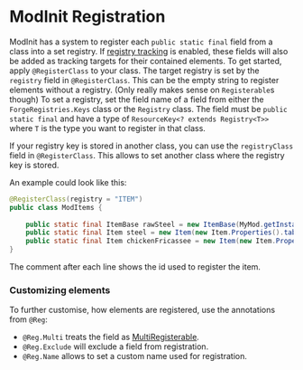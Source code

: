 # ModInit Registration

ModInit has a system to register each `public static final` field from a class into a set registry.
If [registry tracking](../registration/tracking.md) is enabled, these fields will also be added as tracking targets for their contained elements.
To get started, apply `@RegisterClass` to your class.
The target registry is set by the `registry` field in `@RegisterClass`. This can be the empty string to register elements without a registry.
(Only really makes sense on `Registerable`s though)
To set a registry, set the field name of a field from either the `ForgeRegistries.Keys` class or the `Registry` class.
The field must be `public static final` and have a type of `ResourceKey<? extends Registry<T>>` where `T` is the type you want to register in that class.

If your registry key is stored in another class, you can use the `registryClass` field in `@RegisterClass`.
This allows to set another class where the registry key is stored.

An example could look like this:

```java
@RegisterClass(registry = "ITEM")
public class ModItems {
    
    public static final ItemBase rawSteel = new ItemBase(MyMod.getInstance(), new Item.Properties()); // mymod:raw_steel
    public static final Item steel = new Item(new Item.Properties().tab(MyMod.getInstance().tab)); // mymod:steel
    public static final Item chickenFricassee = new Item(new Item.Properties().food(Foods.CHICKEN)); // mymod:chicken_fricassee
}
```

The comment after each line shows the id used to register the item.

### Customizing elements

To further customise, how elements are registered, use the annotations from `@Reg`:

  * `@Reg.Multi` treats the field as [MultiRegisterable](../registration/index.md#the-multiregisterable-interface).
  * `@Reg.Exclude` will exclude a field from registration.
  * `@Reg.Name` allows to set a custom name used for registration.
